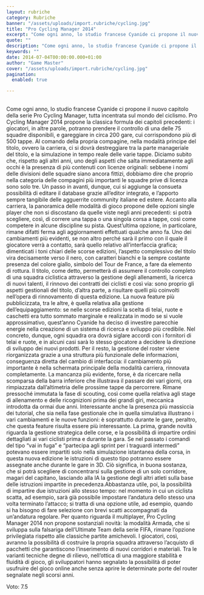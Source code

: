 ```yaml
---
layout: rubriche
category: Rubriche
banner: "/assets/uploads/import.rubriche/cycling.jpg"
title: "Pro Cycling Manager 2014"
excerpt: "Come ogni anno, lo studio francese Cyanide ci propone il nuovo capitolo della serie Pro Cycling Manager, tutta incentrata sul mondo del ciclismo. Pro Cycling Manager 2014 propone la classica formula dei capitoli precedenti: i giocatori, in altre parole, potranno prendere il controllo di una delle 75 squadre disponibili, e gareggiare in circa 200 gare, [&hellip"
quote: ""
description: "Come ogni anno, lo studio francese Cyanide ci propone il nuovo capitolo della serie Pro Cycling Manager, tutta incentrata sul mondo del ciclismo. Pro Cycling Manager 2014 propone la classica formula dei capitoli precedenti: i giocatori, in altre parole, potranno prendere il controllo di una delle 75 squadre disponibili, e gareggiare in circa 200 gare, [&hellip"
keywords: ""
date: 2014-07-04T00:00:00.000+01:00
author: "Game Master"
cover: "/assets/uploads/import.rubriche/cycling.jpg"
pagination:
  enabled: true

---
```


[](https://hotmc.com/wp-content/uploads/2014/07/cycling.jpg)  
Come ogni anno, lo studio francese Cyanide ci propone il nuovo capitolo della serie Pro Cycling Manager, tutta incentrata sul mondo del ciclismo. Pro Cycling Manager 2014 propone la classica formula dei capitoli precedenti: i giocatori, in altre parole, potranno prendere il controllo di una delle 75 squadre disponibili, e gareggiare in circa 200 gare, cui corrispondono più di 500 tappe. Al comando della propria compagine, nella modalità principe del titolo, ovvero la carriera, ci si dovrà destreggiare tra la parte manageriale del titolo, e la simulazione in tempo reale delle varie tappe. Diciamo subito che, rispetto agli altri anni, uno degli aspetti che salta immediatamente agli occhi è la presenza di più contenuti con licenze originali: sebbene i nomi delle divisioni delle squadre siano ancora fittizi, dobbiamo dire che proprio nella categoria delle compagini più importanti le squadre prive di licenza sono solo tre. Un passo in avanti, dunque, cui si aggiunge la consueta possibilità di editare il database grazie all’editor integrato, e l’apporto sempre tangibile delle agguerrite community italiane ed estere. Accanto alla carriera, la panoramica delle modalità di gioco propone delle opzioni single player che non si discostano da quelle viste negli anni precedenti: si potrà scegliere, così, di correre una tappa o una singola corsa a tappe, così come competere in alcune discipline su pista. Quest’ultima opzione, in particolare, rimane difatti ferma agli aggiornamenti effettuati qualche anno fa. Uno dei cambiamenti più evidenti, se non altro perché sarà il primo con il quale il giocatore verrà a contatto, sarà quello relativo all’interfaccia grafica; dimenticati i toni chiari delle scorse edizioni, l’aspetto complessivo del titolo vira decisamente verso il nero, con caratteri bianchi e la sempre costante presenza del colore giallo, simbolo del Tour de France, a fare da elemento di rottura. Il titolo, come detto, permetterà di assumere il controllo completo di una squadra ciclistica attraverso la gestione degli allenamenti, la ricerca di nuovi talenti, il rinnovo dei contratti dei ciclisti e così via: sono proprio gli aspetti gestionali del titolo, d’altra parte, a risultare quelli più coinvolti nell’opera di rinnovamento di questa edizione. La nuova feature più pubblicizzata, tra le altre, è quella relativa alla gestione dell’equipaggiamento: se nelle scorse edizioni la scelta di telai, ruote e caschetti era tutto sommato marginale e realizzata in modo se si vuole approssimativo, quest’anno Cyanide ha deciso di investire parecchie energie nella creazione di un sistema di ricerca e sviluppo più credibile. Nel concreto, dunque, ogni squadra ora dovrà siglare accordi con i fornitori di telai e ruote, e in alcuni casi sarà lo stesso giocatore a decidere la direzione di sviluppo dei nuovi prodotti. Per il resto, la gestione del roster viene riorganizzata grazie a una struttura più funzionale delle informazioni, conseguenza diretta del cambio di interfaccia: il cambiamento più importante è nella schermata principale della modalità carriera, rinnovata completamente. La mancanza più evidente, forse, è da ricercare nella scomparsa della barra inferiore che illustrava il passare dei vari giorni, ora rimpiazzata dall’altimetria delle prossime tappe da percorrere. Rimane pressoché immutata la fase di scouting, così come quella relativa agli stage di allenamento e delle ricognizioni prima dei grandi giri, meccanica introdotta da ormai due anni. Interessante anche la presenza più massiccia dei tutorial, che sia nella fase gestionale che in quella simulativa illustrano i vari cambiamenti e le nuove funzioni: è soprattutto durante le gare, peraltro, che questa feature risulta essere più interessante. La prima, grande novità riguarda la gestione strategica delle corse, e la possibilità di impartire ordini dettagliati ai vari ciclisti prima e durante la gara. Se nel passato i comandi del tipo “vai in fuga” e “partecipa agli sprint per i traguardi intermedi” potevano essere impartiti solo nella simulazione istantanea della corsa, in questa nuova edizione le istruzioni di questo tipo potranno essere assegnate anche durante le gare in 3D. Ciò significa, in buona sostanza, che si potrà scegliere di concentrarsi sulla gestione di un solo corridore, magari del capitano, lasciando alla IA la gestione degli altri atleti sulla base delle istruzioni impartite in precedenza.Abbastanza utile, poi, la possibilità di impartire due istruzioni allo stesso tempo: nel momento in cui un ciclista scatta, ad esempio, sarà già possibile impostare l’andatura dello stesso una volta terminato l’attacco; si tratta di una opzione utile, ad esempio, quando si ha bisogno di fare selezione con brevi scatti accompagnati da un’andatura regolare. Per quanto riguarda il multiplayer, Pro Cycling Manager 2014 non propone sostanziali novità: la modalità Armada, che si sviluppa sulla falsariga dell’Ultimate Team della serie FIFA, rimane l’opzione privilegiata rispetto alle classiche partite amichevoli. I giocatori, così, avranno la possibilità di costruire la propria squadra attraverso l’acquisto di pacchetti che garantiscono l’inserimento di nuovi corridori e materiali. Tra le varianti tecniche degne di rilievo, nell’ottica di una maggiore stabilità e fluidità di gioco, gli sviluppatori hanno segnalato la possibilità di poter usufruire del gioco online anche senza aprire le determinate porte del router segnalate negli scorsi anni.

Voto: 7.5